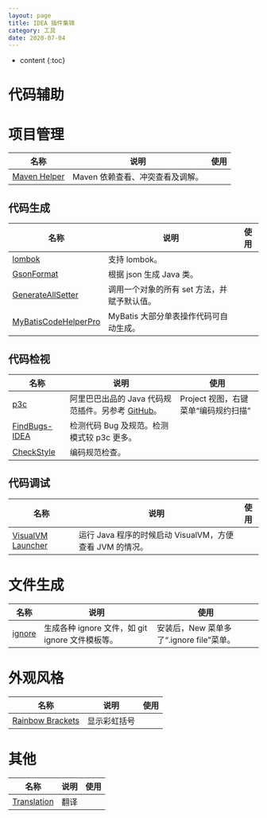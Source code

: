 ```yaml
---
layout: page
title: IDEA 插件集锦
category: 工具
date: 2020-07-04
---
```


* content
{:toc}

# 代码辅助

# 项目管理

| 名称                                                         | 说明                             | 使用 |
| ------------------------------------------------------------ | -------------------------------- | ---- |
| [Maven Helper](https://plugins.jetbrains.com/plugin/7179-maven-helper) | Maven 依赖查看、冲突查看及调解。 |      |

## 代码生成

| 名称                                                         | 说明                                        | 使用 |
| ------------------------------------------------------------ | ------------------------------------------- | ---- |
| [lombok](https://plugins.jetbrains.com/plugin/6317-lombok-plugin) | 支持 lombok。                               |      |
| [GsonFormat](https://plugins.jetbrains.com/plugin/7654-gsonformat) | 根据 json 生成 Java 类。                    |      |
| [GenerateAllSetter](https://plugins.jetbrains.com/plugin/9360-generateallsetter) | 调用一个对象的所有 set 方法，并赋予默认值。 |      |
| [MyBatisCodeHelperPro](https://plugins.jetbrains.com/plugin/9837-mybatiscodehelperpro) | MyBatis 大部分单表操作代码可自动生成。      |      |

## 代码检视

| 名称                                                         | 说明                                                         | 使用                                 |
| ------------------------------------------------------------ | ------------------------------------------------------------ | ------------------------------------ |
| [p3c](https://plugins.jetbrains.com/plugin/10046-alibaba-java-coding-guidelines) | 阿里巴巴出品的 Java 代码规范插件。另参考 [GitHub](https://github.com/alibaba/p3c/tree/master/idea-plugin)。 | Project 视图，右键菜单“编码规约扫描” |
| [FindBugs-IDEA](https://plugins.jetbrains.com/plugin/3847-findbugs-idea) | 检测代码 Bug 及规范。检测模式较 p3c 更多。                   |                                      |
| [CheckStyle](https://github.com/jshiell/checkstyle-idea)     | 编码规范检查。                                               |                                      |

## 代码调试

| 名称                                                         | 说明                                                     | 使用 |
| ------------------------------------------------------------ | -------------------------------------------------------- | ---- |
| [VisualVM Launcher](https://plugins.jetbrains.com/plugin/7115-visualvm-launcher) | 运行 Java 程序的时候启动 VisualVM，方便查看 JVM 的情况。 |      |

# 文件生成

| 名称                                                        | 说明                                             | 使用                                     |
| ----------------------------------------------------------- | ------------------------------------------------ | ---------------------------------------- |
| [ignore](https://plugins.jetbrains.com/plugin/7495--ignore) | 生成各种 ignore 文件，如 git ignore 文件模板等。 | 安装后，New 菜单多了“.ignore file”菜单。 |

# 外观风格

| 名称                                                         | 说明         | 使用 |
| ------------------------------------------------------------ | ------------ | ---- |
| [Rainbow Brackets](https://plugins.jetbrains.com/plugin/10080-rainbow-brackets) | 显示彩虹括号 |      |

# 其他

| 名称                                                         | 说明 | 使用 |
| ------------------------------------------------------------ | ---- | ---- |
| [Translation](https://plugins.jetbrains.com/plugin/8579-translation) | 翻译 |      |

